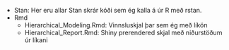 * Stan: Her eru allar Stan skrár kóði sem ég kalla á úr R með rstan.
* Rmd
    - Hierarchical_Modeling.Rmd: Vinnsluskjal þar sem ég með líkön
    - Hierarchical_Report.Rmd: Shiny prerendered skjal með niðurstöðum úr líkani